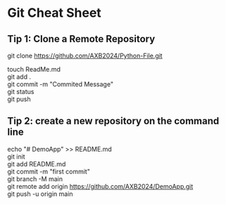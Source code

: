 # Git Cheat Sheet

## Tip 1: Clone a Remote Repository
git clone https://github.com/AXB2024/Python-File.git

touch ReadMe.md  
git add .  
git commit -m "Commited Message"  
git status  
git push  

## Tip 2: create a new repository on the command line
echo "# DemoApp" >> README.md  
git init  
git add README.md  
git commit -m "first commit"  
git branch -M main  
git remote add origin https://github.com/AXB2024/DemoApp.git  
git push -u origin main  